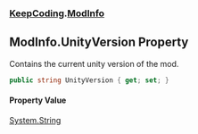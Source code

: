 ### [KeepCoding](KeepCoding.md 'KeepCoding').[ModInfo](KeepCoding_ModInfo.md 'KeepCoding.ModInfo')
## ModInfo.UnityVersion Property
Contains the current unity version of the mod.  
```csharp
public string UnityVersion { get; set; }
```
#### Property Value
[System.String](https://docs.microsoft.com/en-us/dotnet/api/System.String 'System.String')
